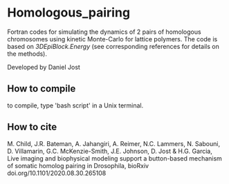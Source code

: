 # Homologous_pairing
Fortran codes for simulating the dynamics of 2 pairs of homologous chromosomes using kinetic Monte-Carlo for lattice polymers. The code is based on *3DEpiBlock.Energy* (see corresponding references for details on the methods).

Developed by Daniel Jost

## How to compile
to compile, type 'bash script' in a Unix terminal.
 

## How to cite
M. Child, J.R. Bateman, A. Jahangiri, A. Reimer, N.C. Lammers, N. Sabouni, D. Villamarin, G.C. McKenzie-Smith, J.E. Johnson, D. Jost & H.G. Garcia, Live imaging and biophysical modeling support a button-based mechanism of somatic homolog pairing in Drosophila, bioRxiv doi.org/10.1101/2020.08.30.265108
